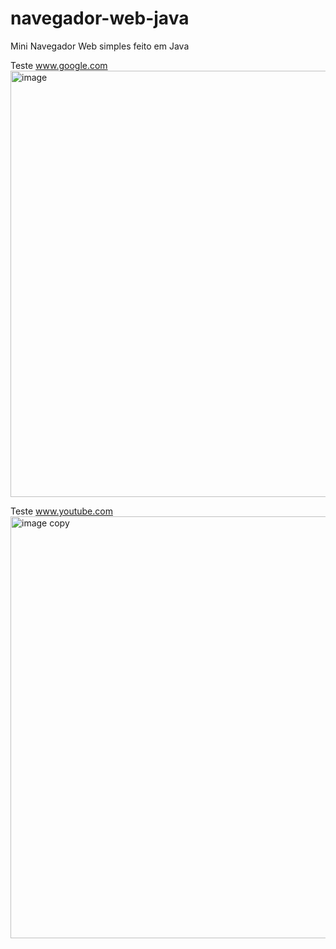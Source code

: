 # navegador-web-java
Mini Navegador Web simples feito em Java

Teste www.google.com
<img width="822" height="682" alt="image" src="https://github.com/user-attachments/assets/36a37b18-49bb-4279-acc5-488dcf25455a" />

Teste www.youtube.com
<img width="825" height="675" alt="image copy" src="https://github.com/user-attachments/assets/119c4c05-5184-41a2-a442-97a1dbca150a" />
